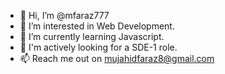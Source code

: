 - 👋 Hi, I’m @mfaraz777
- 👀 I’m interested in Web Development.
- 🌱 I’m currently learning Javascript.
- 💞️ I'm actively looking for a SDE-1 role.
- 📫 Reach me out on mujahidfaraz8@gmail.com

<!---
mfaraz777/mfaraz777 is a ✨ special ✨ repository because its `README.md` (this file) appears on your GitHub profile.
You can click the Preview link to take a look at your changes.
--->
